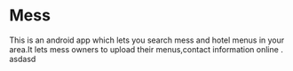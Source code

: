 # Mess
This is an android app which lets you search mess and hotel menus in your area.It lets mess owners to upload their menus,contact information online .
asdasd
